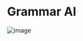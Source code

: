 # Grammar AI
![image](https://github.com/user-attachments/assets/20d98a96-bf79-4312-9569-d338fcb537d3)

